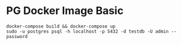 # PG Docker Image Basic

```none
docker-compose build && docker-compose up
sudo -u postgres psql -h localhost -p 5432 -d testdb -U admin --password
```
